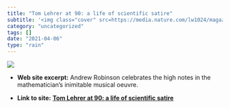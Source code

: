 ```yaml
---
title: "Tom Lehrer at 90: a life of scientific satire"
subtitle: '<img class="cover" src=https://media.nature.com/lw1024/magazine-assets/d41586-018-03922-x/d41586-018...'
category: "uncategorized"
tags: []
date: "2021-04-06"
type: "rain"
---
```

<img class="cover" src=https://media.nature.com/lw1024/magazine-assets/d41586-018-03922-x/d41586-018-03922-x_15570340.jpg>



* **Web site excerpt:** Andrew Robinson celebrates the high notes in the mathematician’s inimitable musical oeuvre.

* **Link to site:** **[Tom Lehrer at 90: a life of scientific satire](https://www.nature.com/articles/d41586-018-03922-x)**